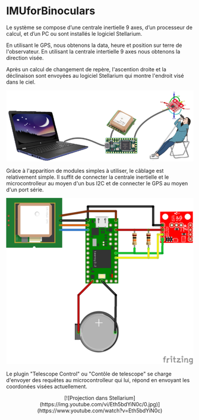 # IMUforBinoculars

Le système se compose d’une centrale inertielle 9 axes, d’un processeur de calcul, et d’un PC ou sont installés le logiciel Stellarium.

En utilisant le GPS, nous obtenons la data, heure et position sur terre de l'observateur. En utilisant la centrale intertielle 9 axes nous obtenons la direction visée.

Après un calcul de changement de repère, l'ascention droite et la déclinaison sont envoyées au logiciel Stellarium qui montre l'endroit visé dans le ciel.

![Principe général](https://github.com/ddieffen/IMUforBinoculars/raw/master/Wiki/GeneralPrinciple.png)

Grâce à l'apparition de modules simples à utiliser, le câblage est relativement simple. Il suffit de connecter la centrale inertielle et le microcontrolleur au moyen d'un bus I2C et de connecter le GPS au moyen d'un port série.

![Principe général](https://github.com/ddieffen/IMUforBinoculars/raw/master/Schematics/StarPointer_bb.png)

Le plugin "Telescope Control" ou "Contôle de telescope" se charge d'envoyer des requêtes au microcontrolleur qui lui, répond en envoyant les coordonées visées actuellement.
<div style="text-align:center">
[![Projection dans Stellarium](https://img.youtube.com/vi/Eth5bdYiN0c/0.jpg)](https://www.youtube.com/watch?v=Eth5bdYiN0c)
</div>

